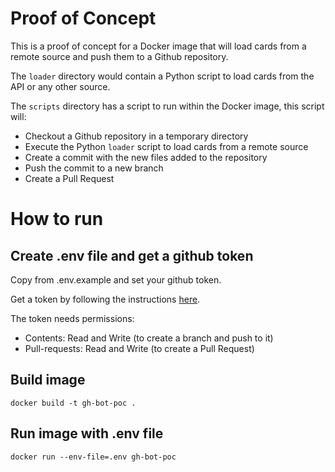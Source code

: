 # Proof of Concept

This is a proof of concept for a Docker image that will load cards from a remote source and push them to a Github repository.

The `loader` directory would contain a Python script to load cards from the API or any other source.

The `scripts` directory has a script to run within the Docker image, this script will:
- Checkout a Github repository in a temporary directory
- Execute the Python `loader` script to load cards from a remote source
- Create a commit with the new files added to the repository
- Push the commit to a new branch
- Create a Pull Request

# How to run

## Create .env file and get a github token

Copy from .env.example and set your github token.

Get a token by following the instructions [here](https://docs.github.com/en/authentication/keeping-your-account-and-data-secure/managing-your-personal-access-tokens#creating-a-personal-access-token-classic).

The token needs permissions:
- Contents: Read and Write (to create a branch and push to it)
- Pull-requests: Read and Write (to create a Pull Request)

## Build image

```
docker build -t gh-bot-poc .
```

## Run image with .env file

```
docker run --env-file=.env gh-bot-poc
```

